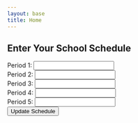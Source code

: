 ```yaml
---
layout: base
title: Home
---
```

<html lang="en">
<head>
    <meta charset="UTF-8">
    <meta name="viewport" content="width=device-width, initial-scale=1.0">
    <title>School Schedule Tracker</title>
</head>
<body>
    <h2>Enter Your School Schedule</h2>
    <div>
        <label for="classPeriod1">Period 1:</label>
        <input type="text" id="classPeriod1"><br>
        <label for="classPeriod2">Period 2:</label>
        <input type="text" id="classPeriod2"><br>
        <label for="classPeriod3">Period 3:</label>
        <input type="text" id="classPeriod3"><br>
        <label for="classPeriod4">Period 4:</label>
        <input type="text" id="classPeriod4"><br>
        <label for="classPeriod5">Period 5:</label>
        <input type="text" id="classPeriod5"><br>
        <button onclick="updateSchedule()">Update Schedule</button>
    </div>
    <div id="time"></div>
    <div id="scheduleResults"></div>
    <script>
        // Function to calculate the time left in a period
        function calculateTimeLeft(currentTime, startTime, endTime) {
            const current = new Date(currentTime);
            const start = new Date(currentTime);
            const end = new Date(currentTime);
            start.setHours(startTime.split(':')[0]);
            start.setMinutes(startTime.split(':')[1]);
            end.setHours(endTime.split(':')[0]);
            end.setMinutes(endTime.split(':')[1]);
            const timeLeft = Math.max(0, (end - current) / 60000); // in minutes
            return timeLeft;
        }
        // Define your school schedule with non-overlapping times
const schedule = [
    { period: 'Period 1', startTime: '08:35', endTime: '09:44', duration: 69, class: '' },
    { period: 'Period 2', startTime: '09:49', endTime: '10:58', duration: 69, class: '' },
    { period: 'BREAK', startTime: '10:58', endTime: '11:08', duration: 10},
    { period: 'Period 3', startTime: '11:13', endTime: '12:22', duration: 69, class: '' },
    { period: 'LUNCH', startTime: '12:22', endTime: '12:52', duration: 30},
    { period: 'Period 4', startTime: '12:57', endTime: '14:06', duration: 69, class: '' },
    { period: 'OFFICE HOURS', startTime: '14:06', endTime: '14:31', duration: 25},
    { period: 'Period 5', startTime: '14:36', endTime: '15:45', duration: 69, class: '' }
];
        // Function to update the schedule based on user input
        function updateSchedule() {
            for (let i = 0; i < schedule.length; i++) {
                schedule[i].class = document.getElementById(`classPeriod${i + 1}`).value;
            }
            updateClock();
        }
        function updateClock() {
            const now = new Date();
            const hours = now.getHours();
            const minutes = now.getMinutes();
            const seconds = now.getSeconds();
            const ampm = hours >= 12 ? 'PM' : 'AM';
            const formattedHours = hours % 12 || 12;
            const timeString = `${formattedHours}:${minutes.toString().padStart(2, '0')}:${seconds.toString().padStart(2, '0')} ${ampm}`;
            const timeElement = document.getElementById('time');
            timeElement.textContent = timeString;
            // Calculate and display time left for each schedule period
            const scheduleResults = document.getElementById('scheduleResults');
            scheduleResults.innerHTML = '';
            for (const item of schedule) {
                const timeLeft = calculateTimeLeft(now, item.startTime, item.endTime);
                scheduleResults.innerHTML += `<p>${item.period} (${item.class}): ${timeLeft.toFixed(0)} minutes left</p>`;
            }
        }
        // Call updateClock initially to set the time and schedule
        updateClock();
        // Update the clock and schedule every second
        setInterval(updateClock, 1000);
    </script>
</body>
</html>
